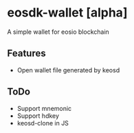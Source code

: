 # eosdk-wallet [alpha]

A simple wallet for eosio blockchain

## Features

* Open wallet file generated by keosd

## ToDo

* Support mnemonic
* Support hdkey
* keosd-clone in JS
